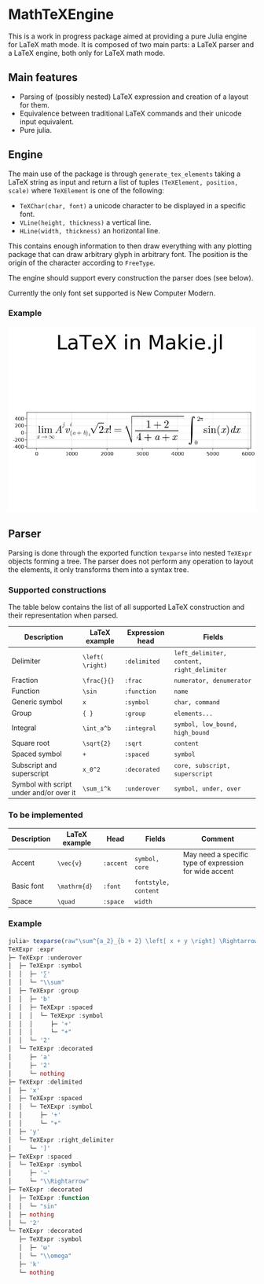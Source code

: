 # MathTeXEngine

This is a work in progress package aimed at providing a pure Julia engine for LaTeX math mode. It is composed of two main parts: a LaTeX parser and a LaTeX engine, both only for LaTeX math mode.

## Main features

- Parsing of (possibly nested) LaTeX expression and creation of a layout for them.
- Equivalence between traditional LaTeX commands and their unicode input equivalent.
- Pure julia.

## Engine

The main use of the package is through `generate_tex_elements` taking a LaTeX string as input and return a list of tuples `(TeXElement, position, scale)` where `TeXElement` is one of the following:

- `TeXChar(char, font)` a unicode character to be displayed in a specific font.
- `VLine(height, thickness)` a vertical line.
- `HLine(width, thickness)` an horizontal line.

This contains enough information to then draw everything with any plotting package that can draw arbitrary glyph in arbitrary font. The position is the origin of the character according to `FreeType`.

The engine should support every construction the parser does (see below).

Currently the only font set supported is New Computer Modern.

### Example

![Example](example.png)

## Parser

Parsing is done through the exported function `texparse` into nested `TeXExpr` objects forming a tree. The parser does not perform any operation to layout the elements, it only transforms them into a syntax tree.

### Supported constructions

The table below contains the list of all supported LaTeX construction and their representation when parsed.

| Description | LaTeX example | Expression head | Fields |
|--|--|--|--|
| Delimiter | `\left( \right)` | `:delimited` | `left_delimiter, content, right_delimiter` |
| Fraction | `\frac{}{}` | `:frac` | `numerator, denumerator` |
| Function | `\sin` | `:function` | `name` |
| Generic symbol | `x` | `:symbol` | `char, command` |
| Group | `{ }` | `:group` | `elements...` |
| Integral | `\int_a^b` | `:integral` | `symbol, low_bound, high_bound` |
| Square root | `\sqrt{2}` | `:sqrt` | `content` |
| Spaced symbol | `+` | `:spaced` | `symbol` |
| Subscript and superscript | `x_0^2` | `:decorated` | `core, subscript, superscript` |
| Symbol with script under and/or over it | `\sum_i^k` | `:underover` | `symbol, under, over` |

### To be implemented

| Description | LaTeX example | Head | Fields | Comment |
|--|--|--|--|--|
| Accent | `\vec{v}` | `:accent` | `symbol, core` | May need a specific type of expression for wide accent |
| Basic font | `\mathrm{d}` | `:font` | `fontstyle, content` |
| Space | `\quad` | `:space` | `width` |

### Example

```julia
julia> texparse(raw"\sum^{a_2}_{b + 2} \left[ x + y \right] \Rightarrow \sin^2 ω_k")
TeXExpr :expr
├─ TeXExpr :underover   
│  ├─ TeXExpr :symbol   
│  │  ├─ '∑'
│  │  └─ "\\sum"        
│  ├─ TeXExpr :group    
│  │  ├─ 'b'
│  │  ├─ TeXExpr :spaced
│  │  │  └─ TeXExpr :symbol
│  │  │     ├─ '+'
│  │  │     └─ "+"
│  │  └─ '2'
│  └─ TeXExpr :decorated   
│     ├─ 'a'
│     ├─ '2'
│     └─ nothing
├─ TeXExpr :delimited      
│  ├─ 'x'
│  ├─ TeXExpr :spaced
│  │  └─ TeXExpr :symbol
│  │     ├─ '+'
│  │     └─ "+"
│  ├─ 'y'
│  └─ TeXExpr :right_delimiter
│     └─ ']'
├─ TeXExpr :spaced
│  └─ TeXExpr :symbol
│     ├─ '⇒'
│     └─ "\\Rightarrow"
├─ TeXExpr :decorated
│  ├─ TeXExpr :function
│  │  └─ "sin"
│  ├─ nothing
│  └─ '2'
└─ TeXExpr :decorated
   ├─ TeXExpr :symbol
   │  ├─ 'ω'
   │  └─ "\\omega"
   ├─ 'k'
   └─ nothing
```
